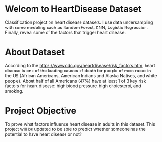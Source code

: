 # Welcom to HeartDisease Dataset
Classification project on heart disease datasets. I use data undersampling with some modeling such as Random Forest, KNN, Logistic Regression. Finally, reveal some of the factors that trigger heart disease.

# About Dataset
According to the https://www.cdc.gov/heartdisease/risk_factors.htm, heart disease is one of the leading causes of death for people of most races in the US (African Americans, American Indians and Alaska Natives, and white people). About half of all Americans (47%) have at least 1 of 3 key risk factors for heart disease: high blood pressure, high cholesterol, and smoking.

# Project Objective
To prove what factors influence heart disease in adults in this dataset. This project will be updated to be able to predict whether someone has the potential to have heart disease or not?
